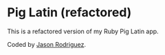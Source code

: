 Pig Latin (refactored)
=========================

This is a refactored version of my Ruby Pig Latin app.

Coded by [Jason Rodriguez](http://jasonrodriguez.net/index.html).
